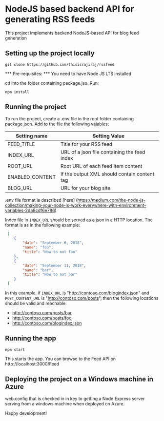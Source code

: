 
# NodeJS based backend API for generating RSS feeds
This project implements backend NodeJS-based API for 
blog feed generation

## Setting up the project locally
`` git clone https://github.com/thisisrajiraj/rssfeed ``

*** Pre-requisites: *** 
You need to have Node JS LTS installed

cd into the folder containing package.jso. Run:

`` npm install ``

## Running the project
To run the project, create a .env file in the root folder containing package.json.
Add to the file the following vaiables:

Setting name | Setting Value
------------ | -------------
FEED_TITLE| Title for your RSS feed
INDEX_URL| URL of a json file containing the feed index
ROOT_URL| Root URL of each feed item content
ENABLED_CONTENT| If the output XML should contain content tag
BLOG_URL| URL for your blog site

.env file format is described [here] (https://medium.com/the-node-js-collection/making-your-node-js-work-everywhere-with-environment-variables-2da8cdf6e786)

Index file in `INDEX_URL` should be served as a json in a HTTP location. The format 
is as in the following example:
```json
 [
    {
        "date": "September 6, 2018",
        "name": "foo",
        "title": "How to not foo"
    },
    {
        "date": "September 11, 2018",
        "name": "bar",
        "title": "How to not bar"
    }
 ]
 ```
 In this example, if `INDEX_URL` is "http://contoso.com/blogindex.json" and `POST_CONTENT_URL` 
 is "http://contoso.com/posts", then the following locations should be valid and reachable:

 * http://contoso.com/posts/bar
 * http://contoso.com/posts/foo
 * http://contoso.com/blogindex.json

## Running the app

`` npm start ``

This starts the app. You can browse to the Feed API on 
http://localhost:3000/Feed

## Deploying the project on a Windows machine in Azure
web.config that is checked in in key to getting a Node Express
server serving from a windows machine when deployed on Azure.

Happy development!